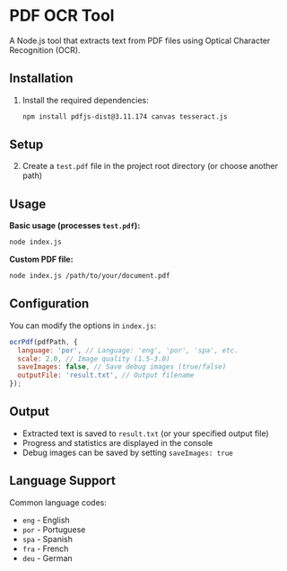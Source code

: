 # PDF OCR Tool

A Node.js tool that extracts text from PDF files using Optical Character Recognition (OCR).

## Installation

1. Install the required dependencies:
   ```bash
   npm install pdfjs-dist@3.11.174 canvas tesseract.js
   ```

## Setup

2. Create a `test.pdf` file in the project root directory (or choose another path)

## Usage

**Basic usage (processes `test.pdf`):**

```bash
node index.js
```

**Custom PDF file:**

```bash
node index.js /path/to/your/document.pdf
```

## Configuration

You can modify the options in `index.js`:

```javascript
ocrPdf(pdfPath, {
  language: 'por', // Language: 'eng', 'por', 'spa', etc.
  scale: 2.0, // Image quality (1.5-3.0)
  saveImages: false, // Save debug images (true/false)
  outputFile: 'result.txt', // Output filename
});
```

## Output

- Extracted text is saved to `result.txt` (or your specified output file)
- Progress and statistics are displayed in the console
- Debug images can be saved by setting `saveImages: true`

## Language Support

Common language codes:

- `eng` - English
- `por` - Portuguese
- `spa` - Spanish
- `fra` - French
- `deu` - German
